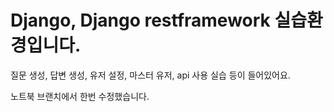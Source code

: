 # Django, Django restframework 실습환경입니다.

질문 생성, 답변 생성, 유저 설정, 마스터 유저, api 사용 실습 등이 들어있어요.

노트북 브랜치에서 한번 수정했습니다.



